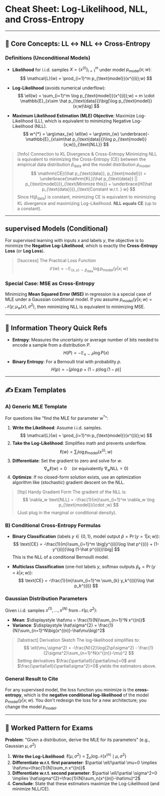 # Cheat Sheet: Log-Likelihood, NLL, and Cross-Entropy

---

## 🎯 Core Concepts: LL ↔ NLL ↔ Cross-Entropy

### Definitions (Unconditional Models)

- **Likelihood** for i.i.d. samples $X=\{x^{(i)}\}_{i=1}^m$ under model $p_{\text{model}}(x;w)$:
$$
\mathcal{L}(w) = \prod_{i=1}^m p_{\text{model}}(x^{(i)};w)
$$

- **Log-Likelihood** (avoids numerical underflow):
$$
\ell(w) = \sum_{i=1}^m \log p_{\text{model}}(x^{(i)};w) = m \cdot \mathbb{E}_{x\sim \hat p_{\text{data}}}\big[\log p_{\text{model}}(x;w)\big]
$$

- **Maximum Likelihood Estimation (MLE) Objective**: Maximize Log-Likelihood (LL), which is equivalent to minimizing Negative Log-Likelihood (NLL).
$$
w^{*} = \arg\max_{w} \ell(w) = \arg\min_{w} \underbrace{-\mathbb{E}_{x\sim\hat p_{\text{data}}}\log p_{\text{model}}(x;w)}_{\text{NLL}}
$$

> [!info] Connection to KL Divergence & Cross-Entropy
> Minimizing NLL is equivalent to minimizing the Cross-Entropy (CE) between the empirical data distribution $\hat p_{\text{data}}$ and the model distribution $p_{\text{model}}$.
> $$
> \mathrm{CE}(\hat p_{\text{data}}, p_{\text{model}}) = \underbrace{\mathrm{KL}(\hat p_{\text{data}} || p_{\text{model}})}_{\text{Minimize this}} + \underbrace{H(\hat p_{\text{data}})}_{\text{Constant w.r.t. } w}
> $$
> Since $H(\hat p_{\text{data}})$ is constant, minimizing CE is equivalent to minimizing KL divergence and maximizing Log-Likelihood. **NLL equals CE** (up to a constant).

---

##  supervised Models (Conditional)

For supervised learning with inputs $x$ and labels $y$, the objective is to minimize the **Negative Log-Likelihood**, which is exactly the **Cross-Entropy Loss** (or **Log Loss**).

> [!success] The Practical Loss Function
> $$
> \mathcal{L}(w) = - \mathbb{E}_{(x,y)\sim\hat p_{\text{data}}} \log p_{\text{model}}(y|x;w)
> $$

### Special Case: MSE as Cross-Entropy

Minimizing **Mean Squared Error (MSE)** in regression is a special case of MLE under a Gaussian conditional model. If you assume $p_{\text{model}}(y|x;w) = \mathcal{N}(y; \mu_w(x), \sigma^2)$, then minimizing NLL is equivalent to minimizing MSE.

---

## 🧠 Information Theory Quick Refs

- **Entropy**: Measures the uncertainty or average number of bits needed to encode a sample from a distribution $P$.
  $$
  H(P) = -\mathbb{E}_{x\sim P}\log P(x)
  $$
- **Binary Entropy**: For a Bernoulli trial with probability $p$.
  $$
  H(p) = -[p\log p + (1-p)\log(1-p)]
  $$

---

## ✍️ Exam Templates

### A) Generic MLE Template

For questions like "find the MLE for parameter $w^*$":

1.  **Write the Likelihood**: Assume i.i.d. samples.
    $$
    \mathcal{L}(w) = \prod_{i=1}^m p_{\text{model}}(x^{(i)};w)
    $$
2.  **Take the Log-Likelihood**: Simplifies math and prevents underflow.
    $$
    \ell(w) = \sum_i \log p_{\text{model}}(x^{(i)};w)
    $$
3.  **Differentiate**: Set the gradient to zero and solve for $w$.
    $$
    \nabla_w \ell(w) = 0 \quad (\text{or equivalently } \nabla_w \text{NLL} = 0)
    $$
4.  **Optimize**: If no closed-form solution exists, use an optimization algorithm like (stochastic) gradient descent on the NLL.

> [!tip] Handy Gradient Form
> The gradient of the NLL is:
> $$
> \nabla_w \text{NLL} = -\frac{1}{m}\sum_{i=1}^m \nabla_w \log p_{\text{model}}(\cdot ;w)
> $$
> (Just plug in the marginal or conditional density).

### B) Conditional Cross-Entropy Formulas

- **Binary Classification** (labels $y \in \{0,1\}$, model output $\hat p = \Pr(y=1|x;w)$):
  $$
  \text{CE} = -\frac{1}{m}\sum_{i=1}^m \big[y^{(i)}\log \hat p^{(i)} + (1-y^{(i)})\log (1-\hat p^{(i)})\big]
  $$
  This is the NLL of a conditional Bernoulli model.

- **Multiclass Classification** (one-hot labels $y$, softmax outputs $\hat p_k = \Pr(y=k|x;w)$):
  $$
  \text{CE} = -\frac{1}{m}\sum_{i=1}^m \sum_{k} y_k^{(i)}\log \hat p_k^{(i)}
  $$

### Gaussian Distribution Parameters

Given i.i.d. samples $x^{(1)}, \dots, x^{(N)}$ from $\mathcal{N}(\mu, \sigma^2)$:
- **Mean**: $\displaystyle \hat\mu = \frac{1}{N}\sum_{n=1}^N x^{(n)}$
- **Variance**: $\displaystyle \hat\sigma^{2} = \frac{1}{N}\sum_{n=1}^N\big(x^{(n)}-\hat\mu\big)^2$

> [!abstract] Derivation Sketch
> The log-likelihood simplifies to:
> $$
> \ell(\mu,\sigma^2) = -\frac{N}{2}\log(2\pi\sigma^2) - \frac{1}{2\sigma^2}\sum_{n=1}^N(x^{(n)}-\mu)^2
> $$
> Setting derivatives $\frac{\partial\ell}{\partial\mu}=0$ and $\frac{\partial\ell}{\partial\sigma^2}=0$ yields the estimators above.

### General Result to Cite

For any supervised model, the loss function you minimize is the **cross-entropy**, which is the **negative conditional log-likelihood** of the model $p_{\text{model}}(y|x;w)$. You don't redesign the loss for a new architecture; you change the model $p_{\text{model}}$.

---

## 📝 Worked Pattern for Exams

**Problem**: "Given a distribution, derive the MLE for its parameters" (e.g., Gaussian $\mu, \sigma^2$)

1.  **Write the Log-Likelihood**:
    $\ell(\mu,\sigma^2) = \sum_{n}\log \mathcal{N}(x^{(n)} \mid \mu,\sigma^2)$
2.  **Differentiate w.r.t. first parameter**:
    $\partial \ell/\partial \mu=0 \implies \hat\mu=\frac{1}{N}\sum_n x^{(n)}$
3.  **Differentiate w.r.t. second parameter**:
    $\partial \ell/\partial \sigma^2=0 \implies \hat\sigma^{2}=\frac{1}{N}\sum_n(x^{(n)}-\hat\mu)^2$
4.  **Conclude**: State that these estimators maximize the Log-Likelihood (and minimize NLL/CE).


